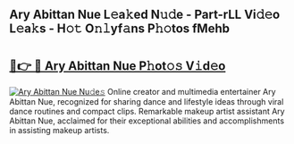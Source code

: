 ## Ary Abittan Nue L𝚎a𝚔ed N𝚞𝚍e - Part-rLL Vi𝚍𝚎o L𝚎a𝚔s - H𝚘𝚝 O𝚗𝚕yf𝚊ns P𝚑𝚘tos fMehb

# <h2><a href="http://kf2och.oniu.top/?m=Ary+Abittan+Nue">🔗👉 🔴 Ary Abittan Nue P𝚑ot𝚘𝚜 V𝚒d𝚎o</a></h2>

[![Ary Abittan Nue Nu𝚍e𝚜](https://i.imgur.com/0qMVB7G.gif)](http://kf2och.oniu.top/?m=Ary+Abittan+Nue)
Online creator and multimedia entertainer Ary Abittan Nue, recognized for sharing dance and lifestyle ideas through viral dance routines and compact clips. Remarkable makeup artist assistant Ary Abittan Nue, acclaimed for their exceptional abilities and accomplishments in assisting makeup artists.  
